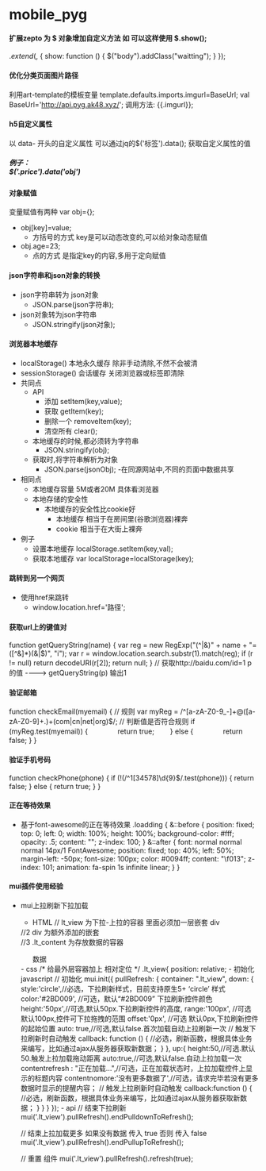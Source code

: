 # mobile_pyg
#### 扩展zepto 为  $ 对象增加自定义方法 如 可以这样使用 $.show();
$.extend($, {
  show: function () {
    $("body").addClass("waitting");
  }
});
#### 优化分类页面图片路径
利用art-template的模板变量
template.defaults.imports.imgurl=BaseUrl; 
val BaseUrl='http://api.pyg.ak48.xyz/';
调用方法: {{.imgurl}};
#### h5自定义属性
以 data- 开头的自定义属性  可以通过jq的$('标签').data(); 获取自定义属性的值
##### 例子： <div class="price" data-obj=""></div>  $('.price').data('obj') 
#### 对象赋值 
变量赋值有两种
var obj={};
+ obj[key]=value;
  - 方括号的方式 key是可以动态改变的,可以给对象动态赋值
+ obj.age=23;
  - 点的方式  是指定key的内容,多用于定向赋值
#### json字符串和json对象的转换
+ json字符串转为 json对象
  - JSON.parse(json字符串);
+ json对象转为json字符串
  - JSON.stringify(json对象);
#### 浏览器本地缓存
+ localStorage() 本地永久缓存  除非手动清除,不然不会被清
+ sessionStorage() 会话缓存  关闭浏览器或标签即清除
+ 共同点 
  - API 
    - 添加 setItem(key,value);
    - 获取 getItem(key);
    - 删除一个 removeItem(key);
    - 清空所有 clear();
  - 本地缓存的时候,都必须转为字符串
    - JSON.stringify(obj);
  - 获取时,将字符串解析为对象
    - JSON.parse(jsonObj);
  -在同源网站中,不同的页面中数据共享
+ 相同点
  - 本地缓存容量 5M或者20M 具体看浏览器
  - 本地存储的安全性
    - 本地缓存的安全性比cookie好
        - 本地缓存 相当于在房间里(谷歌浏览器)裸奔
        - cookie 相当于在大街上裸奔
+ 例子
  - 设置本地缓存  localStorage.setItem(key,val);
  - 获取本地缓存  var localStorage=localStorage(key);
#### 跳转到另一个网页
+ 使用href来跳转
  - window.location.href='路径';
#### 获取url上的键值对
function getQueryString(name) {
    var reg = new RegExp("(^|&)" + name + "=([^&]*)(&|$)", "i");
    var r = window.location.search.substr(1).match(reg);
    if (r != null) return decodeURI(r[2]);
    return null;
}
// 获取http://baidu.com/id=1 p的值  ---->  getQueryString(p)  输出1
#### 验证邮箱
function checkEmail(myemail) {
    // 规则
    var myReg = /^[a-zA-Z0-9_-]+@([a-zA-Z0-9]+\.)+(com|cn|net|org)$/;
    // 判断值是否符合规则
    if (myReg.test(myemail)) {　　　　
        return true;　　
    } else {　　　　
        return false;
    }
}
#### 验证手机号码
function checkPhone(phone) {
    if (!(/^1[34578]\d{9}$/.test(phone))) {
        return false;
    } else {
        return true;
    }
}
#### 正在等待效果
  + 基于font-awesome的正在等待效果
.loadding {
  &::before {
    position: fixed;
    top: 0;
    left: 0;
    width: 100%;
    height: 100%;
    background-color: #fff;
    opacity: .5;
    content: "";
    z-index: 100;
  }
  &::after {
    font: normal normal normal 14px/1 FontAwesome;
    position: fixed;
    top: 40%;
    left: 50%;
    margin-left: -50px;
    font-size: 100px;
    color: #0094ff;
    content: "\f013";
    z-index: 101;
    animation: fa-spin 1s infinite linear;
  }
}
#### mui插件使用经验
+ mui上拉刷新下拉加载
  - HTML
  //  lt_view 为下拉-上拉的容器  里面必须加一层嵌套 div   
  <div class="lt_view">
    //2 div 为额外添加的嵌套
    <div>
      //3 .lt_content 为存放数据的容器
        <ul class="lt_content">
        数据
        </ul>
    </div>
  </div>
  - css
  /* 给最外层容器加上 相对定位 */
  .lt_view{
    position: relative;
  - 初始化javascript
  // 初始化  
  mui.init({
    pullRefresh: {
      container: ".lt_view",
      down: {
        style:'circle',//必选，下拉刷新样式，目前支持原生5+ ‘circle’ 样式
        color:'#2BD009', //可选，默认“#2BD009” 下拉刷新控件颜色
        height:'50px',//可选,默认50px.下拉刷新控件的高度,
        range:'100px', //可选 默认100px,控件可下拉拖拽的范围
        offset:'0px', //可选 默认0px,下拉刷新控件的起始位置
        auto: true,//可选,默认false.首次加载自动上拉刷新一次
        //  触发下拉刷新时自动触发
        callback: function () {
          //必选，刷新函数，根据具体业务来编写，比如通过ajax从服务器获取新数据；
        }
      },
      up:{
        height:50,//可选.默认50.触发上拉加载拖动距离
        auto:true,//可选,默认false.自动上拉加载一次
        contentrefresh : "正在加载...",//可选，正在加载状态时，上拉加载控件上显示的标题内容
        contentnomore:'没有更多数据了',//可选，请求完毕若没有更多数据时显示的提醒内容；
        //  触发上拉刷新时自动触发
        callback:function () {
          //必选，刷新函数，根据具体业务来编写，比如通过ajax从服务器获取新数据；
        }
      }
    }
  });
  - api
  // 结束下拉刷新
  mui('.lt_view').pullRefresh().endPulldownToRefresh();

  // 结束上拉加载更多 如果没有数据 传入 true 否则 传入 false
  mui('.lt_view').pullRefresh().endPullupToRefresh();

  // 重置 组件
  mui('.lt_view').pullRefresh().refresh(true);



